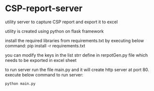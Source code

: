 # CSP-report-server
utility server to capture CSP report and export it to excel

utility is created using python on flask framework

install the required libraries from requirements.txt by executing below command:
pip install -r requirements.txt

you can modify the keys in the list strr define in rerpotGen.py file which needs to be exported in excel sheet

to run server run the file main.py and it will create http server at port 80. execute below command to run server:

```sh
python main.py
```

